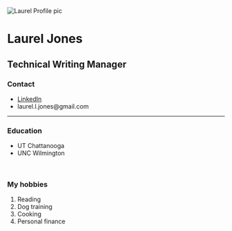 <img src="https://media-exp1.licdn.com/dms/image/C4D03AQGA8lViFsP1jw/profile-displayphoto-shrink_400_400/0/1520375830341?e=1666828800&v=beta&t=KZw7eyfFAg9nccTwTyPUvr1Sdvla2X6ptcjpyK-Gg7M" alt="Laurel Profile pic">
<h1> Laurel Jones </h1>
<h2> Technical Writing Manager </h2>
<h3> Contact </h3>
<ul>
  <li> <a href="https://www.linkedin.com/in/laurel-jones-211b4173/"> LinkedIn </a></li>
  <li> laurel.l.jones@gmail.com</li>
</ul>

<!-- br is for a line break; hr is for the line itself; different attributes of the line are now deprecated -->
<hr>

<h3> Education </h3>
<ul>
  <li> UT Chattanooga </li>
  <li> UNC Wilmington </li>
</ul>

<br>

<h3> My hobbies </h3>
<ol>
  <li> Reading </li>
  <li> Dog training </li>
  <li> Cooking </li>
  <li> Personal finance </li>
</ol>


